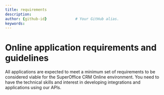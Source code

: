 ```yaml
---
title: requirements       
description:                    
author: {github-id}             # Your GitHub alias.
keywords:
---
```


# Online application requirements and guidelines

All applications are expected to meet a minimum set of requirements to be considered viable for the SuperOffice CRM Online environment. You need to have the technical skills and interest in developing integrations and applications using our APIs.
